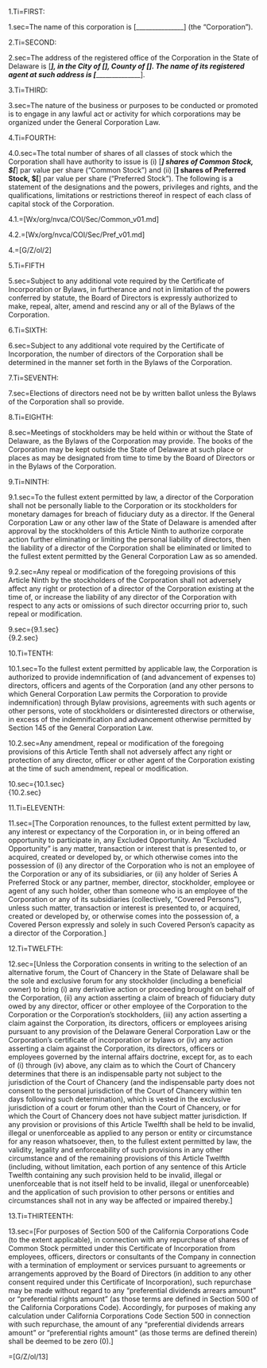 1.Ti=FIRST:

1.sec=The name of this corporation is [_______________] (the “Corporation”).

2.Ti=SECOND:

2.sec=The address of the registered office of the Corporation in the State of Delaware is [_____________], in the City of [__________], County of [__________].  The name of its registered agent at such address is [_____________________].

3.Ti=THIRD:

3.sec=The nature of the business or purposes to be conducted or promoted is to engage in any lawful act or activity for which corporations may be organized under the General Corporation Law.

4.Ti=FOURTH:

4.0.sec=The total number of shares of all classes of stock which the Corporation shall have authority to issue is (i) [_____] shares of Common Stock, $[_____] par value per share (“Common Stock”) and (ii) [______] shares of Preferred Stock, $[______] par value per share (“Preferred Stock”). The following is a statement of the designations and the powers, privileges and rights, and the qualifications, limitations or restrictions thereof in respect of each class of capital stock of the Corporation.  

4.1.=[Wx/org/nvca/COI/Sec/Common_v01.md]

4.2.=[Wx/org/nvca/COI/Sec/Pref_v01.md]

4.=[G/Z/ol/2]

5.Ti=FIFTH

5.sec=Subject to any additional vote required by the Certificate of Incorporation or Bylaws, in furtherance and not in limitation of the powers conferred by statute, the Board of Directors is expressly authorized to make, repeal, alter, amend and rescind any or all of the Bylaws of the Corporation.

6.Ti=SIXTH:

6.sec=Subject to any additional vote required by the Certificate of Incorporation, the number of directors of the Corporation shall be determined in the manner set forth in the Bylaws of the Corporation.

7.Ti=SEVENTH:

7.sec=Elections of directors need not be by written ballot unless the Bylaws of the Corporation shall so provide.

8.Ti=EIGHTH:

8.sec=Meetings of stockholders may be held within or without the State of Delaware, as the Bylaws of the Corporation may provide.  The books of the Corporation may be kept outside the State of Delaware at such place or places as may be designated from time to time by the Board of Directors or in the Bylaws of the Corporation.

9.Ti=NINTH:

9.1.sec=To the fullest extent permitted by law, a director of the Corporation shall not be personally liable to the Corporation or its stockholders for monetary damages for breach of fiduciary duty as a director.  If the General Corporation Law or any other law of the State of Delaware is amended after approval by the stockholders of this Article Ninth to authorize corporate action further eliminating or limiting the personal liability of directors, then the liability of a director of the Corporation shall be eliminated or limited to the fullest extent permitted by the General Corporation Law as so amended.

9.2.sec=Any repeal or modification of the foregoing provisions of this Article Ninth by the stockholders of the Corporation shall not adversely affect any right or protection of a director of the Corporation existing at the time of, or increase the liability of any director of the Corporation with respect to any acts or omissions of such director occurring prior to, such repeal or modification.

9.sec={9.1.sec}<br>{9.2.sec}

10.Ti=TENTH:

10.1.sec=To the fullest extent permitted by applicable law, the Corporation is authorized to provide indemnification of (and advancement of expenses to) directors, officers and agents of the Corporation (and any other persons to which General Corporation Law permits the Corporation to provide indemnification) through Bylaw provisions, agreements with such agents or other persons, vote of stockholders or disinterested directors or otherwise, in excess of the indemnification and advancement otherwise permitted by Section 145 of the General Corporation Law.

10.2.sec=Any amendment, repeal or modification of the foregoing provisions of this Article Tenth shall not adversely affect any right or protection of any director, officer or other agent of the Corporation existing at the time of such amendment, repeal or modification.

10.sec={10.1.sec}<br>{10.2.sec}


11.Ti=ELEVENTH:

11.sec=[The Corporation renounces, to the fullest extent permitted by law, any interest or expectancy of the Corporation in, or in being offered an opportunity to participate in, any Excluded Opportunity.  An “Excluded Opportunity” is any matter, transaction or interest that is presented to, or acquired, created or developed by, or which otherwise comes into the possession of (i) any director of the Corporation who is not an employee of the Corporation or any of its subsidiaries, or (ii) any holder of Series A Preferred Stock or any partner, member, director, stockholder, employee or agent of any such holder, other than someone who is an employee of the Corporation or any of its subsidiaries (collectively, “Covered Persons”), unless such matter, transaction or interest is presented to, or acquired, created or developed by, or otherwise comes into the possession of, a Covered Person expressly and solely in such Covered Person’s capacity as a director of the Corporation.]

12.Ti=TWELFTH:

12.sec=[Unless the Corporation consents in writing to the selection of an alternative forum, the Court of Chancery in the State of Delaware shall be the sole and exclusive forum for any stockholder (including a beneficial owner) to bring (i) any derivative action or proceeding brought on behalf of the Corporation, (ii) any action asserting a claim of breach of fiduciary duty owed by any director, officer or other employee of the Corporation to the Corporation or the Corporation’s stockholders, (iii) any action asserting a claim against the Corporation, its directors, officers or employees arising pursuant to any provision of the Delaware General Corporation Law or the Corporation’s certificate of incorporation or bylaws or (iv) any action asserting a claim against the Corporation, its directors, officers or employees governed by the internal affairs doctrine, except for, as to each of (i) through (iv) above, any claim as to which the Court of Chancery determines that there is an indispensable party not subject to the jurisdiction of the Court of Chancery (and the indispensable party does not consent to the personal jurisdiction of the Court of Chancery within ten days following such determination), which is vested in the exclusive jurisdiction of a court or forum other than the Court of Chancery, or for which the Court of Chancery does not have subject matter jurisdiction. If any provision or provisions of this Article Twelfth shall be held to be invalid, illegal or unenforceable as applied to any person or entity or circumstance for any reason whatsoever, then, to the fullest extent permitted by law, the validity, legality and enforceability of such provisions in any other circumstance and of the remaining provisions of this Article Twelfth (including, without limitation, each portion of any sentence of this Article Twelfth containing any such provision held to be invalid, illegal or unenforceable that is not itself held to be invalid, illegal or unenforceable) and the application of such provision to other persons or entities and circumstances shall not in any way be affected or impaired thereby.]

13.Ti=THIRTEENTH:

13.sec=[For purposes of Section 500 of the California Corporations Code (to the extent applicable), in connection with any repurchase of shares of Common Stock permitted under this Certificate of Incorporation from employees, officers, directors or consultants of the Company in connection with a termination of employment or services pursuant to agreements or arrangements approved by the Board of Directors (in addition to any other consent required under this Certificate of Incorporation), such repurchase may be made without regard to any “preferential dividends arrears amount” or “preferential rights amount” (as those terms are defined in Section 500 of the California Corporations Code).  Accordingly, for purposes of making any calculation under California Corporations Code Section 500 in connection with such repurchase, the amount of any “preferential dividends arrears amount” or “preferential rights amount” (as those terms are defined therein) shall be deemed to be zero (0).]

=[G/Z/ol/13]
